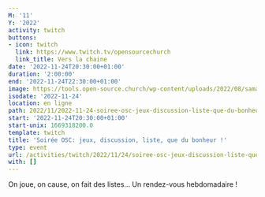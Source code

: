 ```yaml
---
M: '11'
Y: '2022'
activity: twitch
buttons:
- icon: twitch
  link: https://www.twitch.tv/opensourcechurch
  link_title: Vers la chaine
date: '2022-11-24T20:30:00+01:00'
duration: '2:00:00'
end: '2022-11-24T22:30:00+01:00'
image: https://tools.open-source.church/wp-content/uploads/2022/08/samantha-gades-LA6XfeVI5_c-unsplash-scaled.jpg
isodate: '2022-11-24'
location: en ligne
path: 2022/11/2022-11-24-soiree-osc-jeux-discussion-liste-que-du-bonheur.md
start: '2022-11-24T20:30:00+01:00'
start-unix: 1669318200.0
template: twitch
title: 'Soirée OSC: jeux, discussion, liste, que du bonheur !'
type: event
url: /activities/twitch/2022/11/24/soiree-osc-jeux-discussion-liste-que-du-bonheur
with: []
---
```

On joue, on cause, on fait des listes... Un rendez-vous hebdomadaire !